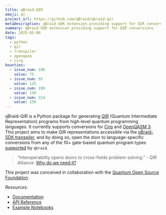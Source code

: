 ```yaml
---
title: qBraid-QIR
emoji: ⚙️🔌
project_url: https://github.com/qBraid/qbraid-qir
metaDescription: qBraid-SDK extension providing support for QIR conversions.
summary: qBraid-SDK extension providing support for QIR conversions.
date: 2025-05-08
tags:
  - python
  - qir
  - transpiler
  - openqasm
  - cirq
bounties:
  - issue_num: 196
    value: 75
  - issue_num: 93
    value: 125
  - issue_num: 199
    value: 150
  - issue_num: 224
    value: 150
---
```


qBraid-QIR is a Python package for generating [QIR](https://www.qir-alliance.org/) (Quantum Intermediate Representation) programs from high-level quantum programming languages. It currently supports conversions for [Cirq](https://quantumai.google/cirq) and [OpenQASM 3](https://openqasm.com/). This project aims to make QIR representations accessible via the [qBraid-SDK transpiler](https://docs.qbraid.com/sdk/user-guide/transpiler), and by doing so, open the door to language-specific conversions from any of the 10+ gate-based quantum program types [supported](https://github.com/qBraid/qBraid?tab=readme-ov-file#transpiler) by `qbraid`.

> “Interoperability opens doors to cross-fields problem-solving.” - QIR Alliance: [Why do we need it?](https://www.qir-alliance.org/qir-book/concepts/why-do-we-need.html)

This project was conceived in collaboration with the [Quantum Open Source Foundation](https://qosf.org/).

_Resources_:

- [Documentation](https://docs.qbraid.com/qir/user-guide/overview)
- [API Reference](https://sdk.qbraid.com/pyqasm/index.html)
- [Example Notebooks](https://github.com/qBraid/qbraid-lab-demo/tree/main/qbraid_qir)
